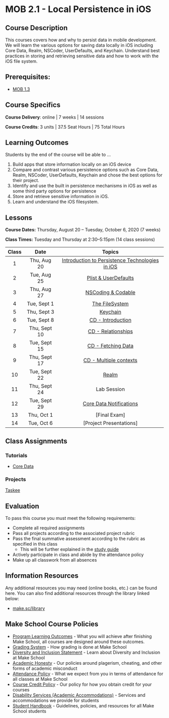 # MOB 2.1 - Local Persistence in iOS

## Course Description

This courses covers how and why to persist data in mobile development. We will learn the various options for saving data locally in iOS including Core Data, Realm, NSCoder, UserDefaults, and Keychain.  Understand best practices in storing and retrieving sensitive data and how to work with the iOS file system.

## Prerequisites:  

- [MOB 1.3](https://github.com/Make-School-Courses/MOB-1.3-Dynamic-iOS-Apps)

## Course Specifics

**Course Delivery**: online | 7 weeks | 14 sessions

**Course Credits**: 3 units | 37.5 Seat Hours | 75 Total Hours

## Learning Outcomes

Students by the end of the course will be able to ...

1. Build apps that store information locally on an iOS device
1. Compare and contrast various persistence options such as Core Data, Realm, NSCoder, UserDefaults, Keychain and chose the best options for their project.
1. Identify and use the built in persistence mechanisms in iOS as well as some third party options for persistence
1. Store and retrieve sensitive information in iOS.
1. Learn and understand the iOS filesystem.

## Lessons

**Course Dates:** Thursday, August 20 – Tuesday, October 6, 2020 (7 weeks)

**Class Times:** Tuesday and Thursday at 2:30–5:15pm (14 class sessions)

| Class |          Date          |                 Topics                  |
|:-----:|:----------------------:|:---------------------------------------:|
|  1 |  Thu, Aug 20               | [Introduction to Persistence Technologies in iOS] |
|  2 |  Tue, Aug 25               | [Plist & UserDefaults] |
|  3 |  Thu, Aug 27               | [NSCoding & Codable] |
|  4 |  Tue, Sept 1               | [The FileSystem] |
|  5 |  Thu, Sept 3               | [Keychain] |
|  6 |  Tue, Sept 8               | [CD - Introduction] |
|  7 |  Thu, Sept 10              | [CD - Relationships] |
|  8 |  Tue, Sept 15              | [CD - Fetching Data] |
|  9 |  Thu, Sept 17              | [CD - Multiple contexts] |
| 10 |  Tue, Sept 22              | [Realm] |
| 11 |  Thu, Sept 24              | Lab Session |
| 12 |  Tue, Sept 29              | [Core Data Notifications] |
| 13 |  Thu, Oct 1                | [Final Exam] |
| 14 |  Tue, Oct 6                | [Project Presentations] |

<!-- 3 times a week format
| Class |          Date          |                 Topics                  |
|:-----:|:----------------------:|:---------------------------------------:|
|  1 |  Mon, June 1               | [Introduction to Persistence Technologies in iOS] |
|  2 |  Wed, June 3               | [Plist & UserDefaults]        |
|  3 |  Fri, June 5               | [NSCoding & Codable]          |
|  4 |  Mon, June 8               | [The FileSystem]              |
|  5 |  Wed, June 10              | [Keychain]                    |
|  6 |  Fri, June 12              | [CD - Introduction]           |
|  7 |  Mon, June 15              | [CD - Relationships]          |
|  8 |  Wed, June 17              | [CD - Tutorial]               |
|  9 |  Fri, June 19              | **NO CLASS - JUNETEENTH**     |
| 10 |  Mon, June 22              | [CD - Fetching Data]          |
| 11 |  Wed, June 24              | [CD - Multiple contexts]      |
| 12 |  Fri, June 26              | [Realm]                       |
| 13 |  Mon, June 29              | [Structured lab + final project intro]|
| 14 |  Wed, July 1               | [Cloud Kit Pt. 1]             |  
| -  |  Fri, July 3               | **NO CLASS - INDEPENDENCE DAY OBSERVED**|
| 15 |  Mon, July 6               | Lab Session                   |
| 16 |  Wed, July 8               | [CloudKit Pt. 2]              |
| 17 |  Fri, July 10              | [Project lab]                 |
| 18 |  Mon, July 13              | [Review topics]               |
| 19 |  Wed, July 15              | Final Exam                    |
| 20 |  Fri, July 17              | Presentations                 |
-->

[Introduction to Persistence Technologies in iOS]: Lessons/Lesson1/README.md
[Plist & UserDefaults]: Lessons/Lesson2/README.md
[Unit Testing]: Lessons/03-Unit-Testing/Readme.md
[NSCoding & Codable]: Lessons/Lesson3/README.md
[The FileSystem]: Lessons/Lesson4/README.md
[Keychain]: Lessons/Lesson6/README.md
[CD - Introduction]: Lessons/Lesson5/README.md
[CD - Relationships]: Lessons/Lesson7/README.md
[CoreData - Caching]: Lessons/08-CoreData-Caching/Readme.md
[CD - Using multiple contexts and child contexts]: Lessons/09-CoreData-Contexts/Readme.md
[CD - Fetching Data]: Lessons/Lesson8/README.md
[Realm]: Lessons/Lesson10/README.md
[CoreData - Unit Testing]: Lessons/12-CoreData-UnitTests/Readme.md
[CD - Tutorial]: https://www.makeschool.com/academy/track/core-data-uy
[CD - Multiple contexts]: Lessons/Lesson9/README.md
[Structured lab + final project intro]: Lessons/Lab/README.md
[CloudKit]: Lessons/Lesson11/README.md
[Cloud Kit Pt. 2]: Lessons/Lesson12/README.md
[Core Data Notifications]: Lessons/Lesson13/README.md

## Class Assignments

### Tutorials
- [Core Data](https://www.makeschool.com/academy/track/core-data-uy)

<!--### Other Class assignments
- [Keychain Playground]

[Keychain Playground]: Assignments/KeychainSwiftPlayground-->

### Projects
<!-- - [Course Planner]
- [Document Management]
[Course Planner]: Assignments/Project-Course-Planner/Readme.md
[Document Management]: Assignments/Project-Document-Management/Readme.md -->

[Taskee]

[Taskee]:Assignments/Taskee/specifications.md

## Evaluation

To pass this course you must meet the following requirements:

- Complete all required assignments
- Pass all projects according to the associated project rubric
- Pass the final summative assessment according to the rubric as specified in this class
    - This will be further explained in the [study guide](studyGuide.md)
- Actively participate in class and abide by the attendance policy
- Make up all classwork from all absences

##  Information Resources

Any additional resources you may need (online books, etc.) can be found here. You can also find additional resources through the library linked below:

- [make.sc/library](http://make.sc/library)

## Make School Course Policies

- [Program Learning Outcomes](https://make.sc/program-learning-outcomes) - What you will achieve after finishing Make School, all courses are designed around these outcomes.
- [Grading System](https://make.sc/grading-system) - How grading is done at Make School
- [Diversity and Inclusion Statement](https://make.sc/diversity-and-inclusion-statement) - Learn about Diversity and Inclusion at Make School
- [Academic Honesty](https://make.sc/academic-honesty-policy) - Our policies around plagerism, cheating, and other forms of academic misconduct
- [Attendance Policy](https://make.sc/attendance-policy) - What we expect from you in terms of attendance for all classes at Make School
- [Course Credit Policy](https://make.sc/course-credit-policy) - Our policy for how you obtain credit for your courses
- [Disability Services (Academic Accommodations)](https://make.sc/disability-services) - Services and accommodations we provide for students
- [Student Handbook](https://make.sc/student-handbook) - Guidelines, policies, and resources for all Make School students
